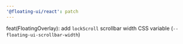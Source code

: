 ```yaml
---
'@floating-ui/react': patch
---
```


feat(FloatingOverlay): add `lockScroll` scrollbar width CSS variable (`--floating-ui-scrollbar-width`)
